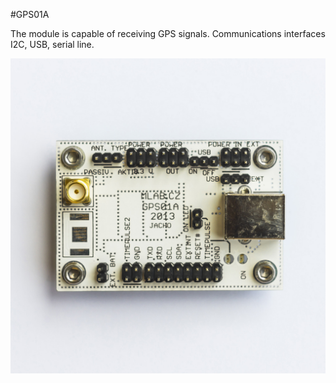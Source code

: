<!--- PrjInfo ---> <!--- Please remove this line after manually editing --->
<!--- 00a56be08b96043df9e37d6aff7b6990 --->
<!--- Created:20170111-16:38: ---> 
<!--- Author:Mlab: ---> 
<!--- AuthorEmail:mlab@mlab.cz: ---> 
<!--- Tags:imported: ---> 
<!--- Ust:http://www.ust.cz/shop/product_info.php?cPath=22_74&products_id=229&osCsid=nd8783lqmlq7t98fbhdjvv8vv2: ---> 
<!--- Name:GPS01A: --->
#GPS01A 
<!--- LongName --->

<!--- ELongName ---> 

<!--- Lead --->
The module is capable of receiving GPS signals. Communications interfaces I2C, USB, serial line.
<!--- ELead ---> 

![LeadImg](DOC/SRC/img/GPS01A_Top_Big.jpg) 


​
​
<!--- Description --->
<!--- EDescription --->
<!--- Content --->
<!--- EContent --->
            